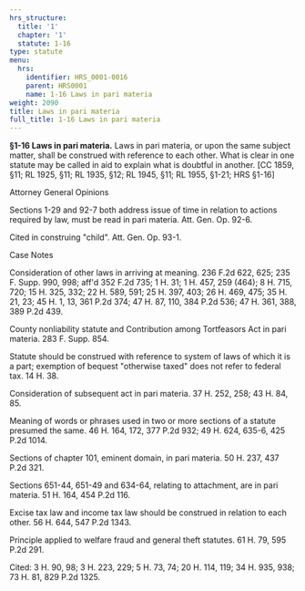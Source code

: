 ```yaml
---
hrs_structure:
  title: '1'
  chapter: '1'
  statute: 1-16
type: statute
menu:
  hrs:
    identifier: HRS_0001-0016
    parent: HRS0001
    name: 1-16 Laws in pari materia
weight: 2090
title: Laws in pari materia
full_title: 1-16 Laws in pari materia
---
```

**§1-16 Laws in pari materia.** Laws in pari materia, or upon the same subject matter, shall be construed with reference to each other. What is clear in one statute may be called in aid to explain what is doubtful in another. [CC 1859, §11; RL 1925, §11; RL 1935, §12; RL 1945, §11; RL 1955, §1-21; HRS §1-16]

Attorney General Opinions

Sections 1-29 and 92-7 both address issue of time in relation to actions required by law, must be read in pari materia. Att. Gen. Op. 92-6.

Cited in construing "child". Att. Gen. Op. 93-1.

Case Notes

Consideration of other laws in arriving at meaning. 236 F.2d 622, 625; 235 F. Supp. 990, 998; aff'd 352 F.2d 735; 1 H. 31; 1 H. 457, 259 (464); 8 H. 715, 720; 15 H. 325, 332; 22 H. 589, 591; 25 H. 397, 403; 26 H. 469, 475; 35 H. 21, 23; 45 H. 1, 13, 361 P.2d 374; 47 H. 87, 110, 384 P.2d 536; 47 H. 361, 388, 389 P.2d 439.

County nonliability statute and Contribution among Tortfeasors Act in pari materia. 283 F. Supp. 854.

Statute should be construed with reference to system of laws of which it is a part; exemption of bequest "otherwise taxed" does not refer to federal tax. 14 H. 38.

Consideration of subsequent act in pari materia. 37 H. 252, 258; 43 H. 84, 85.

Meaning of words or phrases used in two or more sections of a statute presumed the same. 46 H. 164, 172, 377 P.2d 932; 49 H. 624, 635-6, 425 P.2d 1014.

Sections of chapter 101, eminent domain, in pari materia. 50 H. 237, 437 P.2d 321.

Sections 651-44, 651-49 and 634-64, relating to attachment, are in pari materia. 51 H. 164, 454 P.2d 116.

Excise tax law and income tax law should be construed in relation to each other. 56 H. 644, 547 P.2d 1343.

Principle applied to welfare fraud and general theft statutes. 61 H. 79, 595 P.2d 291.

Cited: 3 H. 90, 98; 3 H. 223, 229; 5 H. 73, 74; 20 H. 114, 119; 34 H. 935, 938; 73 H. 81, 829 P.2d 1325.